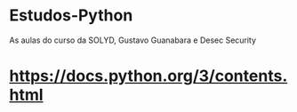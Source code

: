 # Estudos-Python
As aulas do curso da SOLYD, Gustavo Guanabara e Desec Security

# https://docs.python.org/3/contents.html
